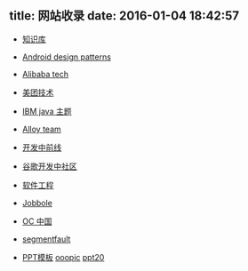 title: 网站收录
date: 2016-01-04 18:42:57
---

* [知识库](http://lib.csdn.net)

* [Android design patterns](http://www.androiddesignpatterns.com)

* [Alibaba tech](http://club.alibabatech.org)

* [美团技术](http://tech.meituan.com)

* [IBM java 主题](http://www.ibm.com/developerworks/cn/java)

* [Alloy team](http://www.alloyteam.com)

* [开发中前线](http://www.devtf.cn)

* [谷歌开发中社区](http://chinagdg.org)

* [软件工程](http://www.uml.org.cn)

* [Jobbole](http://www.jobbole.com)

* [OC 中国](http://objccn.io)

* [segmentfault](https://segmentfault.com)

* [PPT模板](http://www.1ppt.com)  [ooopic](http://www.ooopic.com)  [ppt20](http://www.ppt20.com)


